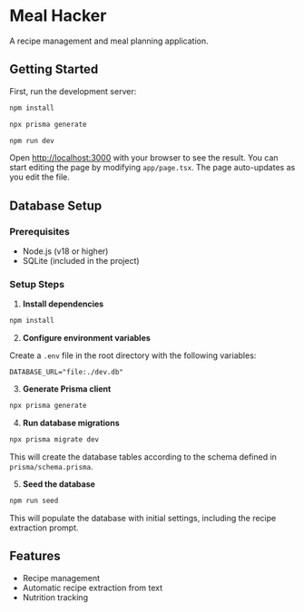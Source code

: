 # Meal Hacker

A recipe management and meal planning application.

## Getting Started

First, run the development server:

```bash
npm install
```

```bash
npx prisma generate
```

```bash
npm run dev
```

Open [http://localhost:3000](http://localhost:3000) with your browser to see the result.
You can start editing the page by modifying `app/page.tsx`. The page auto-updates as you edit the file.

## Database Setup

### Prerequisites

- Node.js (v18 or higher)
- SQLite (included in the project)

### Setup Steps

1. **Install dependencies**

```bash
npm install
```

2. **Configure environment variables**

Create a `.env` file in the root directory with the following variables:

```
DATABASE_URL="file:./dev.db"
```

3. **Generate Prisma client**

```bash
npx prisma generate
```

4. **Run database migrations**

```bash
npx prisma migrate dev
```

This will create the database tables according to the schema defined in `prisma/schema.prisma`.

5. **Seed the database**

```bash
npm run seed
```

This will populate the database with initial settings, including the recipe extraction prompt.

## Features

- Recipe management
- Automatic recipe extraction from text
- Nutrition tracking
